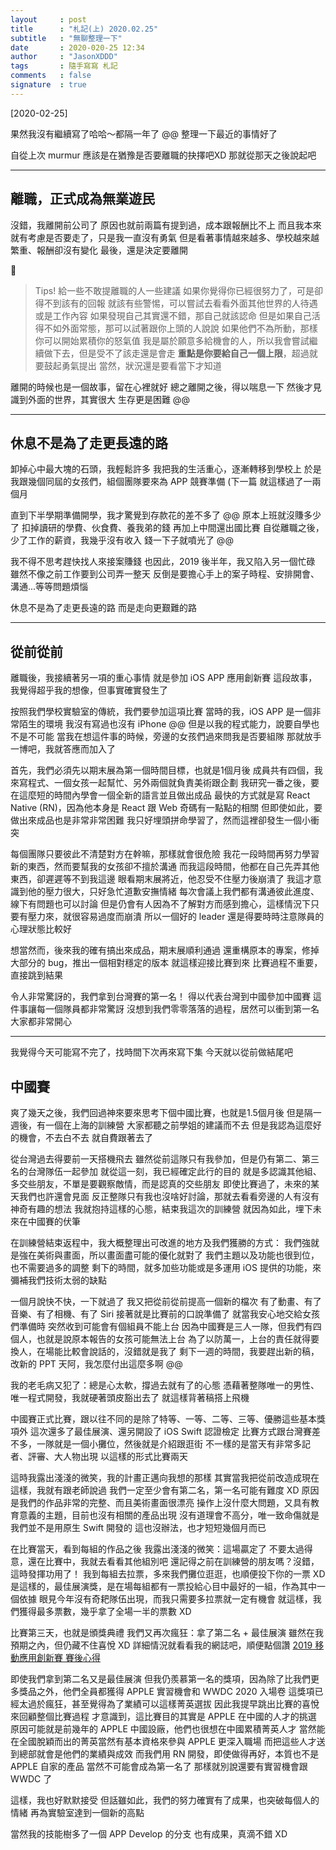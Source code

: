 ```yaml
---
layout     : post
title      : "札記(上) 2020.02.25"
subtitle   : "無聊整理一下"
date       : 2020-020-25 12:34
author     : "JasonXDDD"
tags       : 隨手寫寫 札記
comments   : false
signature  : true
---
```


[2020-02-25]

果然我沒有繼續寫了哈哈～都隔一年了 @@
整理一下最近的事情好了

自從上次 murmur 應該是在猶豫是否要離職的抉擇吧XD
那就從那天之後說起吧

---

## 離職，正式成為無業遊民

沒錯，我離開前公司了
原因也就前兩篇有提到過，成本跟報酬比不上
而且我本來就有考慮是否要走了，只是我一直沒有勇氣
但是看著事情越來越多、學校越來越繁重、報酬卻沒有變化
最後，還是決定要離開


> Tips! 給一些不敢提離職的人一些建議
> 如果你覺得你已經很努力了，可是卻得不到該有的回報
> 就該有些警惕，可以嘗試去看看外面其他世界的人待遇或是工作內容
> 如果發現自己其實還不錯，那自己就該認命
> 但是如果自己活得不如外面常態，那可以試著跟你上頭的人說說
> 如果他們不為所動，那樣你可以開始累積你的怒氣值
> 我是屬於願意多給機會的人，所以我會嘗試繼續做下去，但是受不了該走還是會走
> **重點是你要給自己一個上限**，超過就要鼓起勇氣提出
> 當然，狀況還是要看當下才知道


離開的時候也是一個故事，留在心裡就好
總之離開之後，得以喘息一下
然後才見識到外面的世界，其實很大
生存更是困難 @@

---

## 休息不是為了走更長遠的路

卸掉心中最大塊的石頭，我輕鬆許多
我把我的生活重心，逐漸轉移到學校上
於是我跟幾個同屆的女孩們，組個團隊要來為 APP 競賽準備 (下一篇
就這樣過了一兩個月

直到下半學期準備開學，我才驚覺到存款花的差不多了 @@
原本上班就沒賺多少了
扣掉讀研的學費、伙食費、養我弟的錢
再加上中間還出國比賽
自從離職之後，少了工作的薪資，我幾乎沒有收入
錢一下子就噴光了 @@

我不得不思考趕快找人來接案賺錢
也因此，2019 後半年，我又陷入另一個忙碌
雖然不像之前工作要到公司弄一整天
反倒是要擔心手上的案子時程、安排開會、溝通...等等問題煩惱

休息不是為了走更長遠的路
而是走向更艱難的路

---

## 從前從前

離職後，我接續著另一項的重心事情
就是參加 iOS APP 應用創新賽
這段故事，我覺得超乎我的想像，但事實確實發生了

按照我們學校實驗室的傳統，我們要參加這項比賽
當時的我，iOS APP 是一個非常陌生的環境
我沒有寫過也沒有 iPhone @@
但是以我的程式能力，說要自學也不是不可能
當我在想這件事的時候，旁邊的女孩們過來問我是否要組隊
那就放手一博吧，我就答應而加入了

首先，我們必須先以期末展為第一個時間目標，也就是1個月後
成員共有四個，我來寫程式、一個女孩一起幫忙、另外兩個就負責美術跟企劃
我研究一番之後，要在這麼短的時間內學會一個全新的語言並且做出成品
最快的方式就是寫 React Native (RN)，因為他本身是 React 跟 Web 奇碼有一點點的相關
但即使如此，要做出來成品也是非常非常困難
我只好埋頭拼命學習了，然而這裡卻發生一個小衝突

每個團隊只要彼此不清楚對方在幹嘛，那樣就會很危險
我花一段時間再努力學習新的東西，然而要幫我的女孩卻不擅於溝通
而我這段時間，他都在自己先弄其他東西，卻遲遲等不到我這邊
眼看期末展將近，他忍受不住壓力後崩潰了
我這才意識到他的壓力很大，只好急忙道歉安撫情緒
每次會議上我們都有溝通彼此進度、線下有問題也可以討論
但是仍會有人因為不了解對方而感到擔心，這樣情況下只要有壓力來，就很容易過度而崩潰
所以一個好的 leader 還是得要時時注意隊員的心理狀態比較好

想當然而，後來我的確有搞出來成品，期末展順利通過
還重構原本的專案，修掉大部分的 bug，推出一個相對穩定的版本
就這樣迎接比賽到來
比賽過程不重要，直接跳到結果

令人非常驚訝的，我們拿到台灣賽的第一名！
得以代表台灣到中國參加中國賽
這件事讓每一個隊員都非常驚訝
沒想到我們零零落落的過程，居然可以衝到第一名
大家都非常開心

---

我覺得今天可能寫不完了，找時間下次再來寫下集
今天就以從前做結尾吧

## 中國賽

爽了幾天之後，我們回過神來要來思考下個中國比賽，也就是1.5個月後
但是隔一週後，有一個在上海的訓練營
大家都聽之前學姐的建議而不去
但是我認為這麼好的機會，不去白不去
就自費跟著去了

從台灣過去得要前一天搭機飛去
雖然從前這隊只有我參加，但是仍有第二、第三名的台灣隊伍一起參加
就從這一刻，我已經確定此行的目的
就是多認識其他組、多交些朋友，不單是要觀察敵情，而是認真的交些朋友
即使比賽過了，未來的某天我們也許還會見面
反正整隊只有我也沒啥好討論，那就去看看旁邊的人有沒有神奇有趣的想法
我就抱持這樣的心態，結束我這次的訓練營
就因為如此，埋下未來在中國賽的伏筆

在訓練營結束返程中，我大概整理出可改進的地方及我們獲勝的方式：
我們強就是強在美術與畫面，所以畫面盡可能的優化就對了
我們主題以及功能也很到位，也不需要過多的調整
剩下的時間，就多加些功能或是多運用 iOS 提供的功能，來彌補我們技術太弱的缺點

一個月說快不快，一下就過了
我又把從前從前提高一個新的檔次
有了動畫、有了音樂、有了相機、有了 Siri
接著就是比賽前的口說準備了
就當我安心地交給女孩們準備時
突然收到可能會有個組員不能上台
因為中國賽是三人一隊，但我們有四個人，也就是說原本報告的女孩可能無法上台
為了以防萬一，上台的責任就得要換人，在場能比較會說話的，沒錯就是我了
剩下一週的時間，我要趕出新的稿，改新的 PPT
天阿，我怎麼付出這麼多啊 @@

我的老毛病又犯了：總是心太軟，撐過去就有了的心態
憑藉著整隊唯一的男性、唯一程式開發，我就硬著頭皮豁出去了
就這樣背著稿搭上飛機

中國賽正式比賽，跟以往不同的是除了特等、一等、二等、三等、優勝這些基本獎項外
這次還多了最佳展演、還另開設了 iOS Swift 認證檢定
比賽方式跟台灣賽差不多，一隊就是一個小攤位，然後就是介紹跟逛街
不一樣的是當天有非常多記者、評審、大人物出現
以這樣的形式比賽兩天

這時我露出淺淺的微笑，我的計畫正邁向我想的那樣
其實當我把從前改造成現在這樣，我就有跟老師說過
我們一定至少會有第二名，第一名可能有難度 XD
原因是我們的作品非常的完整、而且美術畫面很漂亮
操作上沒什麼大問題，又具有教育意義的主題，目前也沒有相關的產品出現
沒有道理會不高分，唯一致命傷就是我們並不是用原生 Swift 開發的
這也沒辦法，也才短短幾個月而已

在比賽當天，看到每組的作品之後
我露出淺淺的微笑：這場贏定了
不要太過得意，還在比賽中，我就去看看其他組別吧
還記得之前在訓練營的朋友嗎？沒錯，這時發揮功用了！
我到每組去拉票，多來我們攤位逛逛，也順便投下你的一票 XD
是這樣的，最佳展演獎，是在場每組都有一票投給心目中最好的一組，作為其中一個依據
眼見今年沒有奇耙隊伍出現，而我只需要多拉票就一定有機會
就這樣，我們獲得最多票數，幾乎拿了全場一半的票數 XD

比賽第三天，也就是頒獎典禮
我們又再次瘋狂：拿了第二名 + 最佳展演
雖然在我預期之內，但仍藏不住喜悅 XD
詳細情況就看看我的網誌吧，順便點個讚
[2019 移動應用創新賽 賽後心得](https://www.facebook.com/notes/%E5%8A%89%E5%86%A0%E6%9E%97/2019-%E7%A7%BB%E5%8B%95%E6%87%89%E7%94%A8%E5%89%B5%E6%96%B0%E8%B3%BD-%E8%B3%BD%E5%BE%8C%E5%BF%83%E5%BE%97/2544808728931824)

即使我們拿到第二名又是最佳展演
但我仍羨慕第一名的獎項，因為除了比我們更多獎品之外，他們全員都獲得 APPLE 實習機會和 WWDC 2020 入場卷
這獎項已經太過於瘋狂，甚至覺得為了業績可以這樣菁英選拔
因此我提早跳出比賽的喜悅來回顧整個比賽過程
才意識到，這比賽目的其實是 APPLE 在中國的人才的挑選
原因可能就是前幾年的 APPLE 中國設廠，他們也很想在中國累積菁英人才
當然能在全國脫穎而出的菁英當然有基本資格來參與 APPLE 更深入職場
而把這些人才送到總部就會是他們的業績與成效
而我們用 RN 開發，即使做得再好，本質也不是 APPLE 自家的產品
當然不可能會成為第一名了
那樣就別說還要有實習機會跟 WWDC 了

這樣，我也好默默接受
但話雖如此，我們的努力確實有了成果，也突破每個人的情緒
再為實驗室達到一個新的高點

當然我的技能樹多了一個 APP Develop 的分支
也有成果，真滴不錯 XD